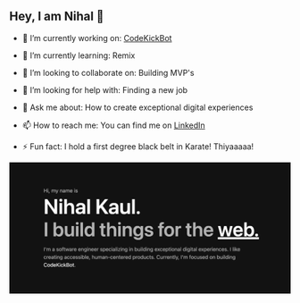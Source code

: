 ## Hey, I am Nihal 👋

- 🔭 I’m currently working on: [CodeKickBot](https://codekickbot.com/)

- 🌱 I’m currently learning: Remix

- 👯 I’m looking to collaborate on: Building MVP's

- 🤔 I’m looking for help with: Finding a new job

- 💬 Ask me about: How to create exceptional digital experiences

- 📫 How to reach me: You can find me on [LinkedIn](https://www.linkedin.com/in/nihalwashere/)

- ⚡ Fun fact: I hold a first degree black belt in Karate! Thiyaaaaa!

<img src="./about.png" alt="About me" />
